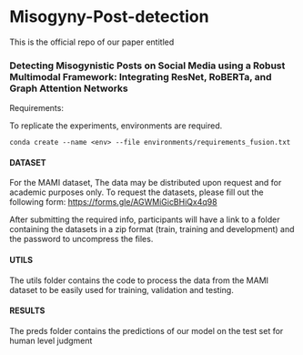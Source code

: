 # Misogyny-Post-detection

This is the official repo of our paper entitled 

### Detecting Misogynistic Posts on Social Media using a Robust Multimodal Framework: Integrating ResNet, RoBERTa, and Graph Attention Networks 

Requirements:

To replicate the experiments,  environments are required.

```conda create --name <env> --file environments/requirements_fusion.txt```

#### DATASET
For the MAMI dataset, The data may be distributed upon request and for academic purposes only. To request the datasets, please fill out the following form: https://forms.gle/AGWMiGicBHiQx4q98

After submitting the required info, participants will have a link to a folder containing the datasets in a zip format (train, training and development) and the password to uncompress the files.

#### UTILS

The utils folder contains the code to process the data from the MAMI dataset to be easily used for training, validation and testing.

#### RESULTS

The preds folder contains the predictions of our model on the test set for human level judgment

